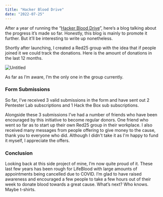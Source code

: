 ```yaml
---
title: "Hacker Blood Drive"
date: "2022-07-25"
---
```


After a year of running the “[Hacker Blood Drive](https://hackerblooddrive.com)”, here’s a blog talking about the progress it’s made so far. Honestly, this blog is mainly to promote it further. But it’ll be interesting to write up nonetheless. 

Shortly after launching, I created a Red25 group with the idea that if people joined it we could track the donations. Here is the amount of donations in the last 12 months.

![Untitled](/img/Hackerblood%20Drive%2045fce502957d4720932a17b9cb9b1807/Untitled.png)

As far as I’m aware, I’m the only one in the group currently.

### Form Submissions

So far, I’ve received 3 valid submissions in the form and have sent out 2 Pentester Lab subscriptions and 1 Hack the Box sub subscriptions. 

Alongside these 3 submissions I’ve had a number of friends who have been encouraged by this initiative to become regular donors. One friend who went so far as to start up their own Red25 group in their workplace. I also received many messages from people offering to give money to the cause, thank you to everyone who did. Although I didn't take it as I'm happy to fund it myself, I appreciate the offers.

### Conclusion

Looking back at this side project of mine, I’m now quite proud of it. These last few years has been rough for LifeBlood with large amounts of appointments being cancelled due to COVID. I’m glad to have raised awareness and encouraged a few people to take a few hours out of their week to donate blood towards a great cause. What’s next? Who knows. Maybe t-shirts.

